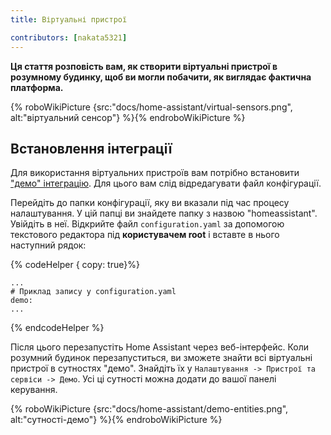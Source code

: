 ```yaml
---
title: Віртуальні пристрої

contributors: [nakata5321]
---
```


**Ця стаття розповість вам, як створити віртуальні пристрої в розумному будинку, щоб ви могли побачити, як виглядає фактична платформа.**

{% roboWikiPicture {src:"docs/home-assistant/virtual-sensors.png", alt:"віртуальний сенсор"} %}{% endroboWikiPicture %}

## Встановлення інтеграції

Для використання віртуальних пристроїв вам потрібно встановити ["демо" інтеграцію](https://www.home-assistant.io/integrations/demo/).
Для цього вам слід відредагувати файл конфігурації.

Перейдіть до папки конфігурації, яку ви вказали під час процесу налаштування. У цій папці ви знайдете папку з назвою "homeassistant". Увійдіть в неї. Відкрийте файл `configuration.yaml` за допомогою текстового редактора під **користувачем root** і вставте в нього наступний рядок:

{% codeHelper { copy: true}%}

```
...
# Приклад запису у configuration.yaml
demo:
...
```

{% endcodeHelper %}


Після цього перезапустіть Home Assistant через веб-інтерфейс. Коли розумний будинок перезапуститься, ви зможете знайти всі віртуальні пристрої в сутностях "демо".
Знайдіть їх у `Налаштування -> Пристрої та сервіси -> Демо`. Усі ці сутності можна додати до вашої панелі керування.

{% roboWikiPicture {src:"docs/home-assistant/demo-entities.png", alt:"сутності-демо"} %}{% endroboWikiPicture %}